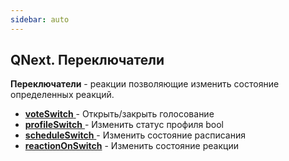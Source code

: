 ```yaml
---
sidebar: auto
---
```


## QNext. Переключатели

**Переключатели** - реакции позволяющие изменить состояние определенных реакций.


 * [**voteSwitch** ](/docs-test/ph/QNext-admin-reaction-voteOpen-05-03)- Открыть/закрыть голосование
 * [**profileSwitch** ](/docs-test/ph/QNext-admin-reaction-profileSwitch-09-13)- Изменить статус профиля bool
 * [**scheduleSwitch**  ](/docs-test/ph/QNext-admin-reaction-scheduleOn-05-09)- Изменить состояние расписания
 * [**reactionOnSwitch**](/docs-test/ph/QNext-admin-reaction-reactionSwitch-11-25) - Изменить состояние реакции